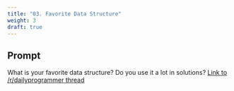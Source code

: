 ```yaml
---
title: "03. Favorite Data Structure"
weight: 3
draft: true
---
```


## Prompt

What is your favorite data structure? Do you use it a lot in solutions? [Link to /r/dailyprogrammer thread](https://www.reddit.com/r/dailyprogrammer/comments/2bbvqp/weekly_3_favorite_data_structure/)
